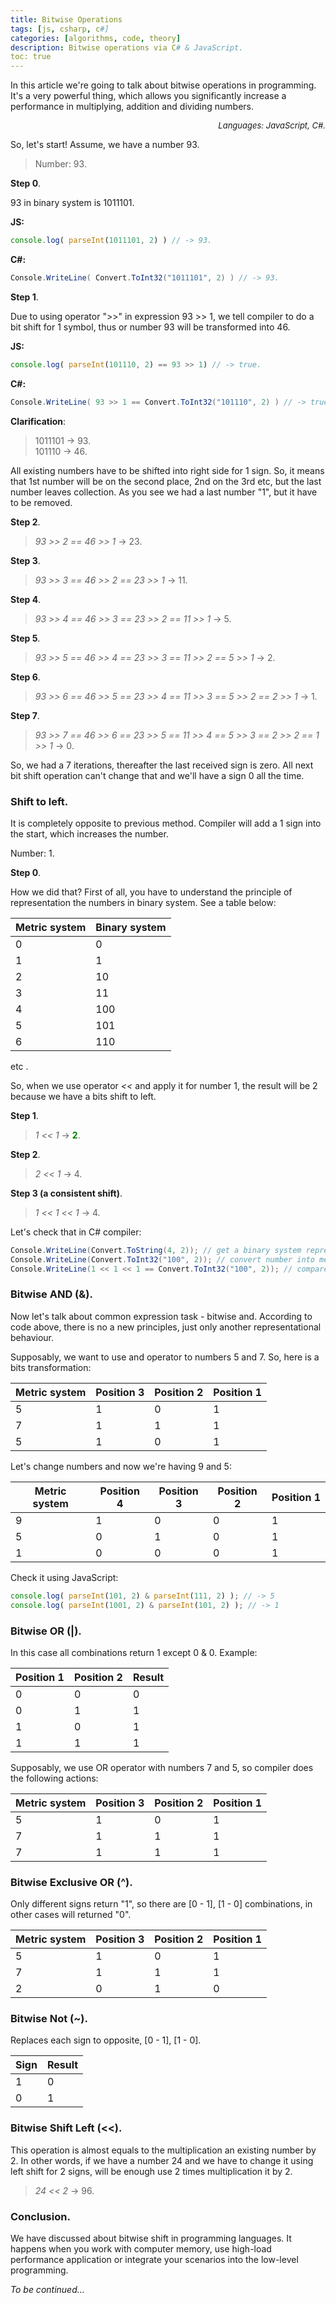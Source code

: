 ```yaml
---
title: Bitwise Operations
tags: [js, csharp, c#]
categories: [algorithms, code, theory]
description: Bitwise operations via C# & JavaScript.
toc: true
---
```


In this article we're going to talk about bitwise operations in programming. It's a very powerful thing, which allows you significantly increase a performance in multiplying, addition and dividing numbers.

<!-- more -->

<div align="right" style="font-style:italic;font-size:13px;"> Languages: JavaScript, C#.</div>

So, let's start! Assume, we have a number 93.

> Number: 93.

**Step 0**.

93 in binary system is 1011101.<br/>

**JS:**

```javascript
console.log( parseInt(1011101, 2) ) // -> 93.
```

**C#:**

```cs
Console.WriteLine( Convert.ToInt32("1011101", 2) ) // -> 93.
```

**Step 1**.

Due to using operator ">>" in expression 93 >> 1, we tell compiler to do a bit shift for 1 symbol, thus or number 93 will be transformed into 46.

**JS:**

```javascript
console.log( parseInt(101110, 2) == 93 >> 1) // -> true.
```

**C#:**

```csharp
Console.WriteLine( 93 >> 1 == Convert.ToInt32("101110", 2) ) // -> true.
```

**Clarification**:

> 1011101 -> 93. <br/>
> 101110 -> 46.

<!--more-->

All existing numbers have to be shifted into right side for 1 sign. 
So, it means that 1st number will be on the second place, 2nd on the 3rd etc, but the last number leaves collection. 
As you see we had a last number "1", but it have to be removed.

**Step 2**.

> *93 >> 2 == 46 >> 1* -> 23.

**Step 3**.

> *93 >> 3 == 46 >> 2 == 23 >> 1* -> 11.

**Step 4**.

> *93 >> 4 == 46 >> 3 == 23 >> 2 == 11 >> 1* -> 5.

**Step 5**.

> *93 >> 5 == 46 >> 4 == 23 >> 3 == 11 >> 2 == 5 >> 1* -> 2.

**Step 6**.

> *93 >> 6 == 46 >> 5 == 23 >> 4 == 11 >> 3 == 5 >> 2 == 2 >> 1* -> 1.

**Step 7**.

> *93 >> 7 == 46 >> 6 == 23 >> 5 == 11 >> 4 == 5 >> 3 == 2 >> 2 == 1 >> 1* -> 0.

So, we had a 7 iterations, thereafter the last received sign is zero. All next bit shift operation can't change that and we'll have a sign 0 all the time.

### Shift to left.

It is completely opposite to previous method. Compiler will add a 1 sign into the start, which increases the number.

Number: 1.

**Step 0**.

How we did that? First of all, you have to understand the principle of representation the numbers in binary system. See a table below:

Metric system | Binary system
------------ | -------------
0 | 0
1 | 1
2 | 10
3 | 11
4 | 100
5 | 101
6 | 110

etc .

So, when we use operator *<<* and apply it for number 1, the result will be 2 because we have a bits shift to left.

**Step 1**.

> *1 << 1* -> <b style="color:green;">2</b>.

**Step 2**.

> *2 << 1* -> 4.

**Step 3 (a consistent shift)**.

> *1 << 1 << 1* -> 4.

Let's check that in C# compiler:

```cs
Console.WriteLine(Convert.ToString(4, 2)); // get a binary system representation
Console.WriteLine(Convert.ToInt32("100", 2)); // convert number into metric system
Console.WriteLine(1 << 1 << 1 == Convert.ToInt32("100", 2)); // compare results
```

### Bitwise AND (&).

Now let's talk about common expression task - bitwise and. According to code above, there is no a new principles, just only another representational behaviour.

Supposably, we want to use and operator to numbers 5 and 7. So, here is a bits transformation:

Metric system | Position 3 | Position 2 | Position 1
------------ | ------------ | ------------- | -------------
5 | 1 | 0 | 1
7 | 1 | 1 | 1
5 | 1 | 0 | 1

Let's change numbers and now we're having 9 and 5:

Metric system | Position 4 | Position 3 | Position 2 | Position 1
------------ | ------------ | ------------- | ------------ | -------------
9 | 1 | 0 | 0 | 1
5 | 0 | 1 | 0 | 1
1 | 0 | 0 | 0 | 1

Check it using JavaScript:

```javascript                                                                                                          
console.log( parseInt(101, 2) & parseInt(111, 2) ); // -> 5
console.log( parseInt(1001, 2) & parseInt(101, 2) ); // -> 1
```

### Bitwise OR (|).

In this case all combinations return 1 except 0 & 0. Example:

Position 1 | Position 2 | Result
------------ | ------------- | -------------
0 | 0 | 0
0 | 1 | 1
1 | 0 | 1
1 | 1 | 1

Supposably, we use OR operator with numbers 7 and 5, so compiler does the following actions:

Metric system | Position 3 | Position 2 | Position 1
------------ | ------------ | ------------- | -------------
5 | 1 | 0 | 1
7 | 1 | 1 | 1
7 | 1 | 1 | 1

### Bitwise Exclusive OR (^).

Only different signs return "1", so there are [0 - 1], [1 - 0] combinations, in other cases will returned "0".

Metric system | Position 3 | Position 2 | Position 1
------------ | ------------ | ------------- | -------------
5 | 1 | 0 | 1
7 | 1 | 1 | 1
2 | 0 | 1 | 0

### Bitwise Not (~).

Replaces each sign to opposite, [0 - 1], [1 - 0].

Sign | Result
------------ | -------------
1 | 0
0 | 1

### Bitwise Shift Left (<<).

This operation is almost equals to the multiplication an existing number by 2. In other words, if we have a number 24 and we have to change it using left shift for 2 signs, will be enough use 2 times multiplication it by 2.

> *24 << 2* -> 96.

### Conclusion.

We have discussed about bitwise shift in programming languages. It happens when you work with computer memory, use high-load performance application or integrate your scenarios into the low-level programming.

*To be continued...*